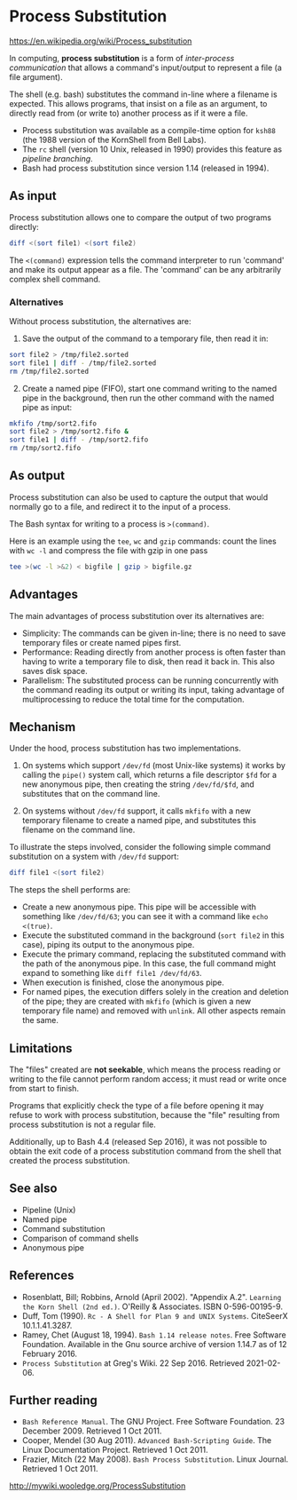 # Process Substitution

https://en.wikipedia.org/wiki/Process_substitution

In computing, **process substitution** is a form of *inter-process communication* that allows a command's input/output to represent a file (a file argument).

The shell (e.g. bash) substitutes the command in-line where a filename is expected. This allows programs, that insist on a file as an argument, to directly read from (or write to) another process as if it were a file.

- Process substitution was available as a compile-time option for `ksh88` (the 1988 version of the KornShell from Bell Labs).
- The `rc` shell (version 10 Unix, released in 1990) provides this feature as *pipeline branching*. 
- Bash had process substitution since version 1.14 (released in 1994).


## As input

Process substitution allows one to compare the output of two programs directly:

```bash
diff <(sort file1) <(sort file2)
```

The `<(command)` expression tells the command interpreter to run 'command' and make its output appear as a file. The 'command' can be any arbitrarily complex shell command.

### Alternatives

Without process substitution, the alternatives are:

1. Save the output of the command to a temporary file, then read it in:

```bash
sort file2 > /tmp/file2.sorted
sort file1 | diff - /tmp/file2.sorted
rm /tmp/file2.sorted
```

2. Create a named pipe (FIFO), start one command writing to the named pipe in the background, then run the other command with the named pipe as input:

```bash
mkfifo /tmp/sort2.fifo
sort file2 > /tmp/sort2.fifo &
sort file1 | diff - /tmp/sort2.fifo
rm /tmp/sort2.fifo
```


## As output

Process substitution can also be used to capture the output that would normally go to a file, and redirect it to the input of a process.

The Bash syntax for writing to a process is `>(command)`.

Here is an example using the `tee`, `wc` and `gzip` commands: 
count the lines with `wc -l` and compress the file with gzip in one pass

```bash
tee >(wc -l >&2) < bigfile | gzip > bigfile.gz
```

## Advantages

The main advantages of process substitution over its alternatives are:
* Simplicity: The commands can be given in-line; there is no need to save temporary files or create named pipes first.
* Performance: Reading directly from another process is often faster than having to write a temporary file to disk, then read it back in. This also saves disk space.
* Parallelism: The substituted process can be running concurrently with the command reading its output or writing its input, taking advantage of multiprocessing to reduce the total time for the computation.

## Mechanism

Under the hood, process substitution has two implementations. 

1. On systems which support `/dev/fd` (most Unix-like systems) it works by calling the `pipe()` system call, which returns a file descriptor `$fd` for a new anonymous pipe, then creating the string `/dev/fd/$fd`, and substitutes that on the command line.

2. On systems without `/dev/fd` support, it calls `mkfifo` with a new temporary filename to create a named pipe, and substitutes this filename on the command line.

To illustrate the steps involved, consider the following simple command substitution on a system with `/dev/fd` support:

```bash
diff file1 <(sort file2)
```

The steps the shell performs are:
- Create a new anonymous pipe. This pipe will be accessible with something like `/dev/fd/63`; you can see it with a command like `echo <(true)`.
- Execute the substituted command in the background (`sort file2` in this case), piping its output to the anonymous pipe.
- Execute the primary command, replacing the substituted command with the path of the anonymous pipe. In this case, the full command might expand to something like `diff file1 /dev/fd/63`.
- When execution is finished, close the anonymous pipe.
- For named pipes, the execution differs solely in the creation and deletion of the pipe; they are created with `mkfifo` (which is given a new temporary file name) and removed with `unlink`. All other aspects remain the same.

## Limitations

The "files" created are **not seekable**, which means the process reading or writing to the file cannot perform random access; it must read or write once from start to finish.

Programs that explicitly check the type of a file before opening it may refuse to work with process substitution, because the "file" resulting from process substitution is not a regular file.

Additionally, up to Bash 4.4 (released Sep 2016), it was not possible to obtain the exit code of a process substitution command from the shell that created the process substitution.

## See also
- Pipeline (Unix)
- Named pipe
- Command substitution
- Comparison of command shells
- Anonymous pipe

## References

- Rosenblatt, Bill; Robbins, Arnold (April 2002). "Appendix A.2". `Learning the Korn Shell (2nd ed.)`. O'Reilly & Associates. ISBN 0-596-00195-9.
- Duff, Tom (1990). `Rc - A Shell for Plan 9 and UNIX Systems`. CiteSeerX 10.1.1.41.3287.
- Ramey, Chet (August 18, 1994). `Bash 1.14 release notes`. Free Software Foundation. Available in the Gnu source archive of version 1.14.7 as of 12 February 2016.
- `Process Substitution` at Greg's Wiki. 22 Sep 2016. Retrieved 2021-02-06.

## Further reading

- `Bash Reference Manual`. The GNU Project. Free Software Foundation. 23 December 2009. Retrieved 1 Oct 2011.
- Cooper, Mendel (30 Aug 2011). `Advanced Bash-Scripting Guide`. The Linux Documentation Project. Retrieved 1 Oct 2011.
- Frazier, Mitch (22 May 2008). `Bash Process Substitution`. Linux Journal. Retrieved 1 Oct 2011.

http://mywiki.wooledge.org/ProcessSubstitution
